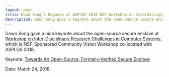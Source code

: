 ```yaml
---
layout: post
title: Dawn Song's Keynote at ASPLOS 2018 NSF Workshop on Interdisciplinary Research Challenges in Computer Systems
description: Dawn Song gave a keynote about the open-source secure enclave at ASPLOS'18 NSF Workshop!
---
```


Dawn Song gave a nice keynote about the open-source secure enclave at [Workshop on Inter-Disciplinary Research Challenges in Computer Systems](https://www.asplos2018.org/grandchallenges/), which is NSF-Sponsored Community Vision Workshop co-located with ASPLOS 2018.

Keynote: [Towards An Open-Source, Formally-Verified Secure Enclave](/files/dawn-nsf-2018-v5.pdf)

Date: March 24, 2018
